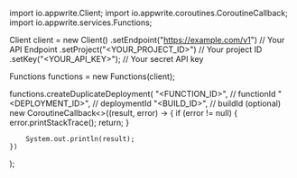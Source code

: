 import io.appwrite.Client;
import io.appwrite.coroutines.CoroutineCallback;
import io.appwrite.services.Functions;

Client client = new Client()
    .setEndpoint("https://example.com/v1") // Your API Endpoint
    .setProject("<YOUR_PROJECT_ID>") // Your project ID
    .setKey("<YOUR_API_KEY>"); // Your secret API key

Functions functions = new Functions(client);

functions.createDuplicateDeployment(
    "<FUNCTION_ID>", // functionId
    "<DEPLOYMENT_ID>", // deploymentId
    "<BUILD_ID>", // buildId (optional)
    new CoroutineCallback<>((result, error) -> {
        if (error != null) {
            error.printStackTrace();
            return;
        }

        System.out.println(result);
    })
);

